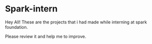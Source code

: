 # Spark-intern
Hey All! These are the projects that i had made while interning at spark foundation.

Please review it and help me to improve.
